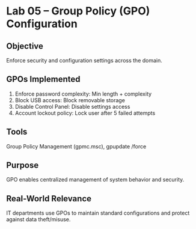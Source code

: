 # Lab 05 – Group Policy (GPO) Configuration

## Objective
Enforce security and configuration settings across the domain.

## GPOs Implemented
1. Enforce password complexity: Min length + complexity
2. Block USB access: Block removable storage
3. Disable Control Panel: Disable settings access
4. Account lockout policy: Lock user after 5 failed attempts

## Tools
Group Policy Management (gpmc.msc), gpupdate /force

## Purpose
GPO enables centralized management of system behavior and security.

## Real-World Relevance
IT departments use GPOs to maintain standard configurations and protect against data theft/misuse.
